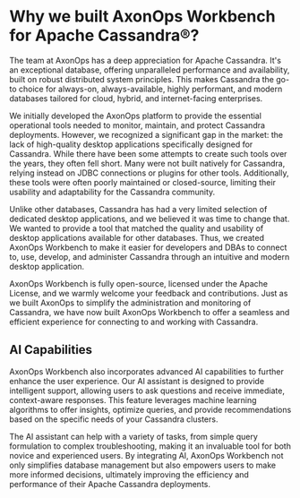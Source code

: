 # Why we built AxonOps Workbench for Apache Cassandra®?

The team at AxonOps has a deep appreciation for Apache Cassandra. It's an exceptional database, offering unparalleled performance and availability, built on robust distributed system principles. This makes Cassandra the go-to choice for always-on, always-available, highly performant, and modern databases tailored for cloud, hybrid, and internet-facing enterprises.

We initially developed the AxonOps platform to provide the essential operational tools needed to monitor, maintain, and protect Cassandra deployments. However, we recognized a significant gap in the market: the lack of high-quality desktop applications specifically designed for Cassandra. While there have been some attempts to create such tools over the years, they often fell short. Many were not built natively for Cassandra, relying instead on JDBC connections or plugins for other tools. Additionally, these tools were often poorly maintained or closed-source, limiting their usability and adaptability for the Cassandra community.

Unlike other databases, Cassandra has had a very limited selection of dedicated desktop applications, and we believed it was time to change that. We wanted to provide a tool that matched the quality and usability of desktop applications available for other databases. Thus, we created AxonOps Workbench to make it easier for developers and DBAs to connect to, use, develop, and administer Cassandra through an intuitive and modern desktop application.

AxonOps Workbench is fully open-source, licensed under the Apache License, and we warmly welcome your feedback and contributions. Just as we built AxonOps to simplify the administration and monitoring of Cassandra, we have now built AxonOps Workbench to offer a seamless and efficient experience for connecting to and working with Cassandra.

## AI Capabilities

AxonOps Workbench also incorporates advanced AI capabilities to further enhance the user experience. Our AI assistant is designed to provide intelligent support, allowing users to ask questions and receive immediate, context-aware responses. This feature leverages machine learning algorithms to offer insights, optimize queries, and provide recommendations based on the specific needs of your Cassandra clusters.

The AI assistant can help with a variety of tasks, from simple query formulation to complex troubleshooting, making it an invaluable tool for both novice and experienced users. By integrating AI, AxonOps Workbench not only simplifies database management but also empowers users to make more informed decisions, ultimately improving the efficiency and performance of their Apache Cassandra deployments.
